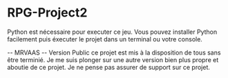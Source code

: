 # RPG-Project2
 
Python est nécessaire pour executer ce jeu.
Vous pouvez installer Python facilement puis éxecuter le projet dans
un terminal ou votre console.

-- MRVAAS --
Version Public ce projet est mis à la disposition de tous sans être terminié. 
Je me suis plonger sur une autre version bien plus propre et aboutie de ce projet.
Je ne pense pas assurer de support sur ce projet. 